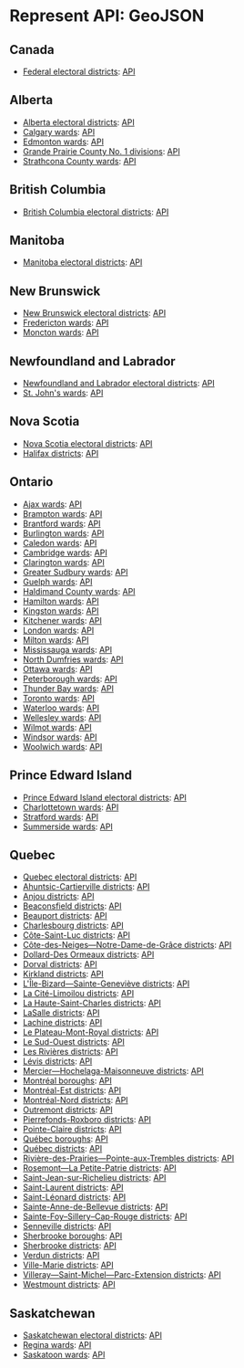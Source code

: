 # Represent API: GeoJSON

## Canada

* [Federal electoral districts](https://github.com/opennorth/represent-canada-data/blob/master/geojson/fed_ed.topojson#files): [API](http://represent.opennorth.ca/boundaries/federal-electoral-districts/?limit=0)

## Alberta

* [Alberta electoral districts](https://github.com/opennorth/represent-canada-data/blob/master/geojson/ab_ed.topojson#files): [API](http://represent.opennorth.ca/boundaries/alberta-electoral-districts/?limit=0)
* [Calgary wards](https://github.com/opennorth/represent-canada-data/blob/master/geojson/ab_calgary_ed.topojson#files): [API](http://represent.opennorth.ca/boundaries/calgary-wards/?limit=0)
* [Edmonton wards](https://github.com/opennorth/represent-canada-data/blob/master/geojson/ab_edmonton_ed.topojson#files): [API](http://represent.opennorth.ca/boundaries/edmonton-wards/?limit=0)
* [Grande Prairie County No. 1 divisions](https://github.com/opennorth/represent-canada-data/blob/master/geojson/ab_grandeprairieno1_ed.topojson#files): [API](http://represent.opennorth.ca/boundaries/grande-prairie-county-no-1-divisions/?limit=0)
* [Strathcona County wards](https://github.com/opennorth/represent-canada-data/blob/master/geojson/ab_strathconacounty_ed.topojson#files): [API](http://represent.opennorth.ca/boundaries/strathcona-county-wards/?limit=0)

## British Columbia

* [British Columbia electoral districts](https://github.com/opennorth/represent-canada-data/blob/master/geojson/bc_ed.topojson#files): [API](http://represent.opennorth.ca/boundaries/british-columbia-electoral-districts/?limit=0)

## Manitoba

* [Manitoba electoral districts](https://github.com/opennorth/represent-canada-data/blob/master/geojson/mb_ed.topojson#files): [API](http://represent.opennorth.ca/boundaries/manitoba-electoral-districts/?limit=0)

## New Brunswick

* [New Brunswick electoral districts](https://github.com/opennorth/represent-canada-data/blob/master/geojson/nb_ed.topojson#files): [API](http://represent.opennorth.ca/boundaries/new-brunswick-electoral-districts/?limit=0)
* [Fredericton wards](https://github.com/opennorth/represent-canada-data/blob/master/geojson/nb_fredericton_ed.topojson#files): [API](http://represent.opennorth.ca/boundaries/fredericton-wards/?limit=0)
* [Moncton wards](https://github.com/opennorth/represent-canada-data/blob/master/geojson/nb_moncton_ed.topojson#files): [API](http://represent.opennorth.ca/boundaries/moncton-wards/?limit=0)

## Newfoundland and Labrador

* [Newfoundland and Labrador electoral districts](https://github.com/opennorth/represent-canada-data/blob/master/geojson/nl_ed.topojson#files): [API](http://represent.opennorth.ca/boundaries/newfoundland-and-labrador-electoral-districts/?limit=0)
* [St. John's wards](https://github.com/opennorth/represent-canada-data/blob/master/geojson/nl_stjohns_ed.topojson#files): [API](http://represent.opennorth.ca/boundaries/st-johns-wards/?limit=0)

## Nova Scotia

* [Nova Scotia electoral districts](https://github.com/opennorth/represent-canada-data/blob/master/geojson/ns_ed.topojson#files): [API](http://represent.opennorth.ca/boundaries/nova-scotia-electoral-districts/?limit=0)
* [Halifax districts](https://github.com/opennorth/represent-canada-data/blob/master/geojson/ns_halifax_ed.topojson#files): [API](http://represent.opennorth.ca/boundaries/halifax-districts/?limit=0)

## Ontario

* [Ajax wards](https://github.com/opennorth/represent-canada-data/blob/master/geojson/on_ajax_ed.topojson#files): [API](http://represent.opennorth.ca/boundaries/ajax-wards/?limit=0)
* [Brampton wards](https://github.com/opennorth/represent-canada-data/blob/master/geojson/on_brampton_ed.topojson#files): [API](http://represent.opennorth.ca/boundaries/brampton-wards/?limit=0)
* [Brantford wards](https://github.com/opennorth/represent-canada-data/blob/master/geojson/on_brantford_ed.topojson#files): [API](http://represent.opennorth.ca/boundaries/brantford-wards/?limit=0)
* [Burlington wards](https://github.com/opennorth/represent-canada-data/blob/master/geojson/on_burlington_ed.topojson#files): [API](http://represent.opennorth.ca/boundaries/burlington-wards/?limit=0)
* [Caledon wards](https://github.com/opennorth/represent-canada-data/blob/master/geojson/on_caledon_ed.topojson#files): [API](http://represent.opennorth.ca/boundaries/caledon-wards/?limit=0)
* [Cambridge wards](https://github.com/opennorth/represent-canada-data/blob/master/geojson/on_cambridge_ed.topojson#files): [API](http://represent.opennorth.ca/boundaries/cambridge-wards/?limit=0)
* [Clarington wards](https://github.com/opennorth/represent-canada-data/blob/master/geojson/on_clarington_ed.topojson#files): [API](http://represent.opennorth.ca/boundaries/clarington-wards/?limit=0)
* [Greater Sudbury wards](https://github.com/opennorth/represent-canada-data/blob/master/geojson/on_greatersudbury_ed.topojson#files): [API](http://represent.opennorth.ca/boundaries/greater-sudbury-wards/?limit=0)
* [Guelph wards](https://github.com/opennorth/represent-canada-data/blob/master/geojson/on_guelph_ed.topojson#files): [API](http://represent.opennorth.ca/boundaries/guelph-wards/?limit=0)
* [Haldimand County wards](https://github.com/opennorth/represent-canada-data/blob/master/geojson/on_haldimandcounty_ed.topojson#files): [API](http://represent.opennorth.ca/boundaries/haldimand-county-wards/?limit=0)
* [Hamilton wards](https://github.com/opennorth/represent-canada-data/blob/master/geojson/on_hamilton_ed.topojson#files): [API](http://represent.opennorth.ca/boundaries/hamilton-wards/?limit=0)
* [Kingston wards](https://github.com/opennorth/represent-canada-data/blob/master/geojson/on_kingston_ed.topojson#files): [API](http://represent.opennorth.ca/boundaries/kingston-wards/?limit=0)
* [Kitchener wards](https://github.com/opennorth/represent-canada-data/blob/master/geojson/on_kitchener_ed.topojson#files): [API](http://represent.opennorth.ca/boundaries/kitchener-wards/?limit=0)
* [London wards](https://github.com/opennorth/represent-canada-data/blob/master/geojson/on_london_ed.topojson#files): [API](http://represent.opennorth.ca/boundaries/london-wards/?limit=0)
* [Milton wards](https://github.com/opennorth/represent-canada-data/blob/master/geojson/on_milton_ed.topojson#files): [API](http://represent.opennorth.ca/boundaries/milton-wards/?limit=0)
* [Mississauga wards](https://github.com/opennorth/represent-canada-data/blob/master/geojson/on_mississauga_ed.topojson#files): [API](http://represent.opennorth.ca/boundaries/mississauga-wards/?limit=0)
* [North Dumfries wards](https://github.com/opennorth/represent-canada-data/blob/master/geojson/on_northdumfries_ed.topojson#files): [API](http://represent.opennorth.ca/boundaries/north-dumfries-wards/?limit=0)
* [Ottawa wards](https://github.com/opennorth/represent-canada-data/blob/master/geojson/on_ottawa_ed.topojson#files): [API](http://represent.opennorth.ca/boundaries/ottawa-wards/?limit=0)
* [Peterborough wards](https://github.com/opennorth/represent-canada-data/blob/master/geojson/on_peterborough_ed.topojson#files): [API](http://represent.opennorth.ca/boundaries/peterborough-wards/?limit=0)
* [Thunder Bay wards](https://github.com/opennorth/represent-canada-data/blob/master/geojson/on_thunderbay_ed.topojson#files): [API](http://represent.opennorth.ca/boundaries/thunder-bay-wards/?limit=0)
* [Toronto wards](https://github.com/opennorth/represent-canada-data/blob/master/geojson/on_toronto_ed.topojson#files): [API](http://represent.opennorth.ca/boundaries/toronto-wards/?limit=0)
* [Waterloo wards](https://github.com/opennorth/represent-canada-data/blob/master/geojson/on_waterloo_ed.topojson#files): [API](http://represent.opennorth.ca/boundaries/waterloo-wards/?limit=0)
* [Wellesley wards](https://github.com/opennorth/represent-canada-data/blob/master/geojson/on_wellesley_ed.topojson#files): [API](http://represent.opennorth.ca/boundaries/wellesley-wards/?limit=0)
* [Wilmot wards](https://github.com/opennorth/represent-canada-data/blob/master/geojson/on_wilmot_ed.topojson#files): [API](http://represent.opennorth.ca/boundaries/wilmot-wards/?limit=0)
* [Windsor wards](https://github.com/opennorth/represent-canada-data/blob/master/geojson/on_windsor_ed.topojson#files): [API](http://represent.opennorth.ca/boundaries/windsor-wards/?limit=0)
* [Woolwich wards](https://github.com/opennorth/represent-canada-data/blob/master/geojson/on_woolwich_ed.topojson#files): [API](http://represent.opennorth.ca/boundaries/woolwich-wards/?limit=0)

## Prince Edward Island

* [Prince Edward Island electoral districts](https://github.com/opennorth/represent-canada-data/blob/master/geojson/pe_ed.topojson#files): [API](http://represent.opennorth.ca/boundaries/prince-edward-island-electoral-districts/?limit=0)
* [Charlottetown wards](https://github.com/opennorth/represent-canada-data/blob/master/geojson/pe_charlottetown_ed.topojson#files): [API](http://represent.opennorth.ca/boundaries/charlottetown-wards/?limit=0)
* [Stratford wards](https://github.com/opennorth/represent-canada-data/blob/master/geojson/pe_stratford_ed.topojson#files): [API](http://represent.opennorth.ca/boundaries/stratford-wards/?limit=0)
* [Summerside wards](https://github.com/opennorth/represent-canada-data/blob/master/geojson/pe_summerside_ed.topojson#files): [API](http://represent.opennorth.ca/boundaries/summerside-wards/?limit=0)

## Quebec

* [Quebec electoral districts](https://github.com/opennorth/represent-canada-data/blob/master/geojson/qc_ed.topojson#files): [API](http://represent.opennorth.ca/boundaries/quebec-electoral-districts/?limit=0)
* [Ahuntsic-Cartierville districts](https://github.com/opennorth/represent-canada-data/blob/master/geojson/qc_montreal_districts_ahuntsiccartierville_districts.topojson#files): [API](http://represent.opennorth.ca/boundaries/ahuntsic-cartierville-districts/?limit=0)
* [Anjou districts](https://github.com/opennorth/represent-canada-data/blob/master/geojson/qc_montreal_districts_anjou_districts.topojson#files): [API](http://represent.opennorth.ca/boundaries/anjou-districts/?limit=0)
* [Beaconsfield districts](https://github.com/opennorth/represent-canada-data/blob/master/geojson/qc_montreal_villeliees_beaconsfield_districts.topojson#files): [API](http://represent.opennorth.ca/boundaries/beaconsfield-districts/?limit=0)
* [Beauport districts](https://github.com/opennorth/represent-canada-data/blob/master/geojson/qc_quebec_beauport_districts.topojson#files): [API](http://represent.opennorth.ca/boundaries/beauport-districts/?limit=0)
* [Charlesbourg districts](https://github.com/opennorth/represent-canada-data/blob/master/geojson/qc_quebec_charlesbourg_districts.topojson#files): [API](http://represent.opennorth.ca/boundaries/charlesbourg-districts/?limit=0)
* [Côte-Saint-Luc districts](https://github.com/opennorth/represent-canada-data/blob/master/geojson/qc_montreal_villeliees_cotesaintluc_districts.topojson#files): [API](http://represent.opennorth.ca/boundaries/cote-saint-luc-districts/?limit=0)
* [Côte-des-Neiges—Notre-Dame-de-Grâce districts](https://github.com/opennorth/represent-canada-data/blob/master/geojson/qc_montreal_districts_cotedesneigesnotredamedegrace_districts.topojson#files): [API](http://represent.opennorth.ca/boundaries/cote-des-neigesnotre-dame-de-grace-districts/?limit=0)
* [Dollard-Des Ormeaux districts](https://github.com/opennorth/represent-canada-data/blob/master/geojson/qc_montreal_villeliees_dollarddesormeaux_districts.topojson#files): [API](http://represent.opennorth.ca/boundaries/dollard-des-ormeaux-districts/?limit=0)
* [Dorval districts](https://github.com/opennorth/represent-canada-data/blob/master/geojson/qc_montreal_villeliees_dorval_districts.topojson#files): [API](http://represent.opennorth.ca/boundaries/dorval-districts/?limit=0)
* [Kirkland districts](https://github.com/opennorth/represent-canada-data/blob/master/geojson/qc_montreal_villeliees_kirkland_districts.topojson#files): [API](http://represent.opennorth.ca/boundaries/kirkland-districts/?limit=0)
* [L'Île-Bizard—Sainte-Geneviève districts](https://github.com/opennorth/represent-canada-data/blob/master/geojson/qc_montreal_districts_lilebizardsaintegenevieve_districts.topojson#files): [API](http://represent.opennorth.ca/boundaries/lile-bizardsainte-genevieve-districts/?limit=0)
* [La Cité-Limoilou districts](https://github.com/opennorth/represent-canada-data/blob/master/geojson/qc_quebec_lacitelimoilou_districts.topojson#files): [API](http://represent.opennorth.ca/boundaries/la-cite-limoilou-districts/?limit=0)
* [La Haute-Saint-Charles districts](https://github.com/opennorth/represent-canada-data/blob/master/geojson/qc_quebec_lahautesaintcharles_districts.topojson#files): [API](http://represent.opennorth.ca/boundaries/la-haute-saint-charles-districts/?limit=0)
* [LaSalle districts](https://github.com/opennorth/represent-canada-data/blob/master/geojson/qc_montreal_districts_lasalle_districts.topojson#files): [API](http://represent.opennorth.ca/boundaries/lasalle-districts/?limit=0)
* [Lachine districts](https://github.com/opennorth/represent-canada-data/blob/master/geojson/qc_montreal_districts_lachine_districts.topojson#files): [API](http://represent.opennorth.ca/boundaries/lachine-districts/?limit=0)
* [Le Plateau-Mont-Royal districts](https://github.com/opennorth/represent-canada-data/blob/master/geojson/qc_montreal_districts_leplateaumontroyal_districts.topojson#files): [API](http://represent.opennorth.ca/boundaries/le-plateau-mont-royal-districts/?limit=0)
* [Le Sud-Ouest districts](https://github.com/opennorth/represent-canada-data/blob/master/geojson/qc_montreal_districts_lesudouest_districts.topojson#files): [API](http://represent.opennorth.ca/boundaries/le-sud-ouest-districts/?limit=0)
* [Les Rivières districts](https://github.com/opennorth/represent-canada-data/blob/master/geojson/qc_quebec_lesrivieres_districts.topojson#files): [API](http://represent.opennorth.ca/boundaries/les-rivieres-districts/?limit=0)
* [Lévis districts](https://github.com/opennorth/represent-canada-data/blob/master/geojson/qc_levis_districts.topojson#files): [API](http://represent.opennorth.ca/boundaries/levis-districts/?limit=0)
* [Mercier—Hochelaga-Maisonneuve districts](https://github.com/opennorth/represent-canada-data/blob/master/geojson/qc_montreal_districts_mercierhochelagamaisonneuve_districts.topojson#files): [API](http://represent.opennorth.ca/boundaries/mercierhochelaga-maisonneuve-districts/?limit=0)
* [Montréal boroughs](https://github.com/opennorth/represent-canada-data/blob/master/geojson/qc_montreal_boroughs.topojson#files): [API](http://represent.opennorth.ca/boundaries/montreal-boroughs/?limit=0)
* [Montréal-Est districts](https://github.com/opennorth/represent-canada-data/blob/master/geojson/qc_montreal_villeliees_montrealest_districts.topojson#files): [API](http://represent.opennorth.ca/boundaries/montreal-est-districts/?limit=0)
* [Montréal-Nord districts](https://github.com/opennorth/represent-canada-data/blob/master/geojson/qc_montreal_districts_montrealnord_districts.topojson#files): [API](http://represent.opennorth.ca/boundaries/montreal-nord-districts/?limit=0)
* [Outremont districts](https://github.com/opennorth/represent-canada-data/blob/master/geojson/qc_montreal_districts_outremont_districts.topojson#files): [API](http://represent.opennorth.ca/boundaries/outremont-districts/?limit=0)
* [Pierrefonds-Roxboro districts](https://github.com/opennorth/represent-canada-data/blob/master/geojson/qc_montreal_districts_pierrefondsroxboro_districts.topojson#files): [API](http://represent.opennorth.ca/boundaries/pierrefonds-roxboro-districts/?limit=0)
* [Pointe-Claire districts](https://github.com/opennorth/represent-canada-data/blob/master/geojson/qc_montreal_villeliees_pointeclaire_districts.topojson#files): [API](http://represent.opennorth.ca/boundaries/pointe-claire-districts/?limit=0)
* [Québec boroughs](https://github.com/opennorth/represent-canada-data/blob/master/geojson/qc_quebec_boroughs.topojson#files): [API](http://represent.opennorth.ca/boundaries/quebec-boroughs/?limit=0)
* [Québec districts](https://github.com/opennorth/represent-canada-data/blob/master/geojson/qc_quebec_districts.topojson#files): [API](http://represent.opennorth.ca/boundaries/quebec-districts/?limit=0)
* [Rivière-des-Prairies—Pointe-aux-Trembles districts](https://github.com/opennorth/represent-canada-data/blob/master/geojson/qc_montreal_districts_rivieredesprairiespointeauxtrembles_districts.topojson#files): [API](http://represent.opennorth.ca/boundaries/riviere-des-prairiespointe-aux-trembles-districts/?limit=0)
* [Rosemont—La Petite-Patrie districts](https://github.com/opennorth/represent-canada-data/blob/master/geojson/qc_montreal_districts_rosemontlapetitepatrie_districts.topojson#files): [API](http://represent.opennorth.ca/boundaries/rosemontla-petite-patrie-districts/?limit=0)
* [Saint-Jean-sur-Richelieu districts](https://github.com/opennorth/represent-canada-data/blob/master/geojson/qc_saintjeansurrichelieu_ed.topojson#files): [API](http://represent.opennorth.ca/boundaries/saint-jean-sur-richelieu-districts/?limit=0)
* [Saint-Laurent districts](https://github.com/opennorth/represent-canada-data/blob/master/geojson/qc_montreal_districts_saintlaurent_districts.topojson#files): [API](http://represent.opennorth.ca/boundaries/saint-laurent-districts/?limit=0)
* [Saint-Léonard districts](https://github.com/opennorth/represent-canada-data/blob/master/geojson/qc_montreal_districts_saintleonard_districts.topojson#files): [API](http://represent.opennorth.ca/boundaries/saint-leonard-districts/?limit=0)
* [Sainte-Anne-de-Bellevue districts](https://github.com/opennorth/represent-canada-data/blob/master/geojson/qc_montreal_villeliees_sainteannedebellevue_districts.topojson#files): [API](http://represent.opennorth.ca/boundaries/sainte-anne-de-bellevue-districts/?limit=0)
* [Sainte-Foy–Sillery–Cap-Rouge districts](https://github.com/opennorth/represent-canada-data/blob/master/geojson/qc_quebec_saintefoysillerycaprouge_districts.topojson#files): [API](http://represent.opennorth.ca/boundaries/sainte-foysillerycap-rouge-districts/?limit=0)
* [Senneville districts](https://github.com/opennorth/represent-canada-data/blob/master/geojson/qc_montreal_villeliees_senneville_districts.topojson#files): [API](http://represent.opennorth.ca/boundaries/senneville-districts/?limit=0)
* [Sherbrooke boroughs](https://github.com/opennorth/represent-canada-data/blob/master/geojson/qc_sherbrooke_boroughs.topojson#files): [API](http://represent.opennorth.ca/boundaries/sherbrooke-boroughs/?limit=0)
* [Sherbrooke districts](https://github.com/opennorth/represent-canada-data/blob/master/geojson/qc_sherbrooke_districts.topojson#files): [API](http://represent.opennorth.ca/boundaries/sherbrooke-districts/?limit=0)
* [Verdun districts](https://github.com/opennorth/represent-canada-data/blob/master/geojson/qc_montreal_districts_verdun_districts.topojson#files): [API](http://represent.opennorth.ca/boundaries/verdun-districts/?limit=0)
* [Ville-Marie districts](https://github.com/opennorth/represent-canada-data/blob/master/geojson/qc_montreal_districts_villemarie_districts.topojson#files): [API](http://represent.opennorth.ca/boundaries/ville-marie-districts/?limit=0)
* [Villeray—Saint-Michel—Parc-Extension districts](https://github.com/opennorth/represent-canada-data/blob/master/geojson/qc_montreal_districts_villeraysaintmichelparcextension_districts.topojson#files): [API](http://represent.opennorth.ca/boundaries/villeraysaint-michelparc-extension-districts/?limit=0)
* [Westmount districts](https://github.com/opennorth/represent-canada-data/blob/master/geojson/qc_montreal_villeliees_westmount_districts.topojson#files): [API](http://represent.opennorth.ca/boundaries/westmount-districts/?limit=0)

## Saskatchewan

* [Saskatchewan electoral districts](https://github.com/opennorth/represent-canada-data/blob/master/geojson/sk_ed.topojson#files): [API](http://represent.opennorth.ca/boundaries/saskatchewan-electoral-districts/?limit=0)
* [Regina wards](https://github.com/opennorth/represent-canada-data/blob/master/geojson/sk_regina_ed.topojson#files): [API](http://represent.opennorth.ca/boundaries/regina-wards/?limit=0)
* [Saskatoon wards](https://github.com/opennorth/represent-canada-data/blob/master/geojson/sk_saskatoon_ed.topojson#files): [API](http://represent.opennorth.ca/boundaries/saskatoon-wards/?limit=0)
